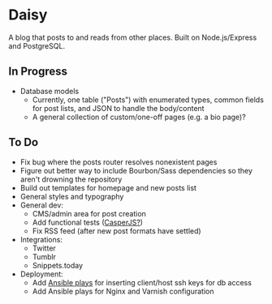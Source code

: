 # Daisy

A blog that posts to and reads from other places. Built on Node.js/Express and PostgreSQL.

## In Progress

* Database models
	* Currently, one table ("Posts") with enumerated types, common fields for post lists, and JSON to handle the body/content
	* A general collection of custom/one-off pages (e.g. a bio page)?

## To Do

* Fix bug where the posts router resolves nonexistent pages
* Figure out better way to include Bourbon/Sass dependencies so they aren't drowning the repository
* Build out templates for homepage and new posts list
* General styles and typography
* General dev:
	* CMS/admin area for post creation
	* Add functional tests ([CasperJS?](https://www.helpscout.net/blog/functional-testing-casperjs/))
	* Fix RSS feed (after new post formats have settled)
* Integrations:
	* Twitter
	* Tumblr
	* Snippets.today
* Deployment:
	* Add [Ansible plays](https://derpops.bike/2014/06/07/ssh-key-rotation-with-ansible/) for inserting client/host ssh keys for db access
	* Add Ansible plays for Nginx and Varnish configuration

